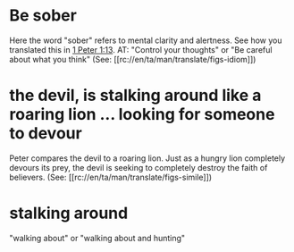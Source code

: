# Be sober

Here the word "sober" refers to mental clarity and alertness. See how you translated this in [1 Peter 1:13](../01/13.md). AT: "Control your thoughts" or "Be careful about what you think" (See: [[rc://en/ta/man/translate/figs-idiom]])

# the devil, is stalking around like a roaring lion ... looking for someone to devour

Peter compares the devil to a roaring lion. Just as a hungry lion completely devours its prey, the devil is seeking to completely destroy the faith of believers. (See: [[rc://en/ta/man/translate/figs-simile]])

# stalking around

"walking about" or "walking about and hunting"

